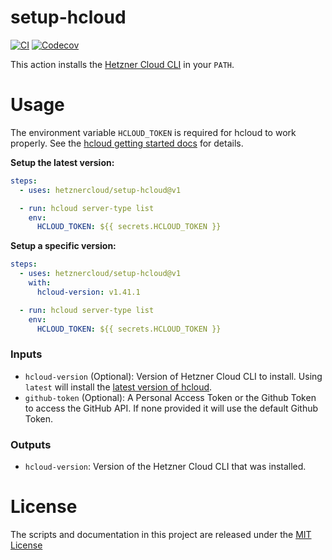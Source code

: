 # setup-hcloud

[![CI](https://github.com/hetznercloud/setup-hcloud/actions/workflows/ci.yml/badge.svg)](https://github.com/hetznercloud/setup-hcloud/actions/workflows/ci.yml)
[![Codecov](https://codecov.io/gh/hetznercloud/setup-hcloud/graph/badge.svg?token=R4YEGxLNvM)](https://codecov.io/gh/hetznercloud/setup-hcloud/tree/main)

This action installs the [Hetzner Cloud CLI](https://github.com/hetznercloud/cli) in your `PATH`.

# Usage

The environment variable `HCLOUD_TOKEN` is required for hcloud to work properly. See the [hcloud getting started docs](https://github.com/hetznercloud/cli#getting-started) for details.

**Setup the latest version:**

```yaml
steps:
  - uses: hetznercloud/setup-hcloud@v1

  - run: hcloud server-type list
    env:
      HCLOUD_TOKEN: ${{ secrets.HCLOUD_TOKEN }}
```

**Setup a specific version:**

```yaml
steps:
  - uses: hetznercloud/setup-hcloud@v1
    with:
      hcloud-version: v1.41.1

  - run: hcloud server-type list
    env:
      HCLOUD_TOKEN: ${{ secrets.HCLOUD_TOKEN }}
```

### Inputs

- `hcloud-version` (Optional): Version of Hetzner Cloud CLI to install. Using `latest` will install the
  [latest version of hcloud](https://github.com/hetznercloud/cli/releases/latest).
- `github-token` (Optional): A Personal Access Token or the Github Token to access the GitHub API. If
  none provided it will use the default Github Token.

### Outputs

- `hcloud-version`: Version of the Hetzner Cloud CLI that was installed.

# License

The scripts and documentation in this project are released under the [MIT License](LICENSE)
